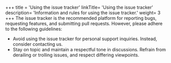 +++
title = 'Using the issue tracker'
linkTitle= 'Using the issue tracker'
description= 'Information and rules for using the issue tracker.'
weight= 3
+++
The issue tracker is the recommended platform for reporting bugs, requesting features, and submitting pull requests.
However, please adhere to the following guidelines:

- Avoid using the issue tracker for personal support inquiries. Instead, consider contacting us.
- Stay on topic and maintain a respectful tone in discussions. Refrain from derailing or trolling issues, and
respect differing viewpoints.
